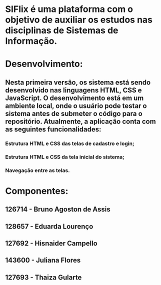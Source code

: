 # SIFlix é uma plataforma com o objetivo de auxiliar os estudos nas disciplinas de Sistemas de Informação.

# Desenvolvimento:

## Nesta primeira versão, os sistema está sendo desenvolvido nas linguagens HTML, CSS e JavaScript. O desenvolvimento está em um ambiente local, onde o usuário pode testar o sistema antes de submeter o código para o repositório. Atualmente, a aplicação conta com as seguintes funcionalidades:

### Estrutura HTML e CSS das telas de cadastro e login;

### Estrutura HTML e CSS da tela inicial do sistema;

### Navegação entre as telas.

# Componentes:

## 126714 - Bruno Agoston de Assis

## 128657 - Eduarda Lourenço

## 127692 - Hisnaider Campello

## 143600 - Juliana Flores

## 127693 - Thaiza Gularte

